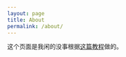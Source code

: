 ```yaml
---
layout: page
title: About
permalink: /about/
---
```

这个页面是我闲的没事根据[这篇教程](https://pianfan.github.io/build_own_website/)做的。
